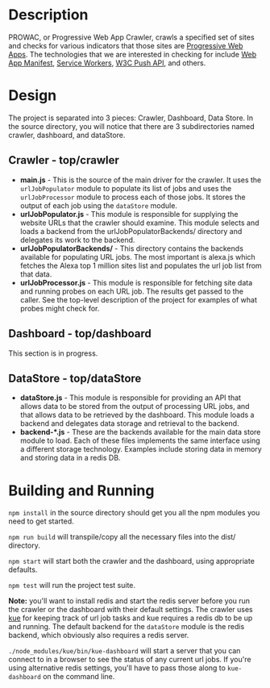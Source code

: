 # Description

PROWAC, or Progressive Web App Crawler, crawls a specified set of sites and checks for various indicators that those sites are [Progressive Web Apps](https://developers.google.com/web/progressive-web-apps#learnmore). The technologies that we are interested in checking for include [Web App Manifest](https://www.w3.org/TR/appmanifest), [Service Workers](https://www.w3.org/TR/service-workers), [W3C Push API](https://www.w3.org/TR/push-api), and others.

# Design

The project is separated into 3 pieces: Crawler, Dashboard, Data Store. In the source directory, you will notice that there are 3 subdirectories named crawler, dashboard, and dataStore.

## Crawler - top/crawler

- __main.js__ - This is the source of the main driver for the crawler. It uses the `urlJobPopulator` module to populate its list of jobs and uses the `urlJobProcessor` module to process each of those jobs. It stores the output of each job using the `dataStore` module.
- __urlJobPopulator.js__ - This module is responsible for supplying the website URLs that the crawler should examine. This module selects and loads a backend from the urlJobPopulatorBackends/ directory and delegates its work to the backend.
- __urlJobPopulatorBackends/__ - This directory contains the backends available for populating URL jobs. The most important is alexa.js which fetches the Alexa top 1 million sites list and populates the url job list from that data.
- __urlJobProcessor.js__ - This module is responsible for fetching site data and running probes on each URL job. The results get passed to the caller. See the top-level description of the project for examples of what probes might check for.

## Dashboard - top/dashboard

This section is in progress.

## DataStore - top/dataStore

- __dataStore.js__ - This module is responsible for providing an API that allows data to be stored from the output of processing URL jobs, and that allows data to be retrieved by the dashboard. This module loads a backend and delegates data storage and retrieval to the backend.
- __backend-*.js__ - These are the backends available for the main data store module to load. Each of these files implements the same interface using a different storage technology. Examples include storing data in memory and storing data in a redis DB.

# Building and Running

`npm install` in the source directory should get you all the npm modules you need to get started.

`npm run build` will transpile/copy all the necessary files into the dist/ directory.

`npm start` will start both the crawler and the dashboard, using appropriate defaults.

`npm test` will run the project test suite.

__Note:__ you'll want to install redis and start the redis server before you run the crawler or the dashboard with their default settings. The crawler uses [kue](https://github.com/Automattic/kue) for keeping track of url job tasks and kue requires a redis db to be up and running. The default backend for the `dataStore` module is the redis backend, which obviously also requires a redis server.

`./node_modules/kue/bin/kue-dashboard` will start a server that you can connect to in a browser to see the status of any current url jobs. If you're using alternative redis settings, you'll have to pass those along to `kue-dashboard` on the command line.
